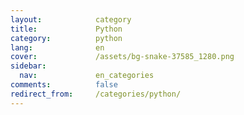 ```yaml
---
layout:            category
title:             Python
category:          python
lang:              en
cover:             /assets/bg-snake-37585_1280.png
sidebar:
  nav:             en_categories
comments:          false
redirect_from:     /categories/python/
---
```


